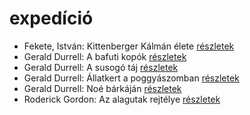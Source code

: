 # expedíció

- Fekete, István: Kittenberger Kálmán élete [részletek](../_details/Fekete%2C%20Istv%C3%A1n.md#id_734)
- Gerald Durrell: A bafuti kopók [részletek](../_details/Gerald%20Durrell.md#id_862)
- Gerald Durrell: A susogó táj [részletek](../_details/Gerald%20Durrell.md#id_871)
- Gerald Durrell: Állatkert a poggyászomban [részletek](../_details/Gerald%20Durrell.md#id_49)
- Gerald Durrell: Noé bárkáján [részletek](../_details/Gerald%20Durrell.md#id_870)
- Roderick Gordon: Az alagutak rejtélye [részletek](../_details/Roderick%20Gordon.md#id_971)